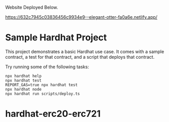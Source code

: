 Website Deployed Below.

https://632c7945c03836456c9934e9--elegant-otter-fa0a6e.netlify.app/


# Sample Hardhat Project

This project demonstrates a basic Hardhat use case. It comes with a sample contract, a test for that contract, and a script that deploys that contract.

Try running some of the following tasks:

```shell
npx hardhat help
npx hardhat test
REPORT_GAS=true npx hardhat test
npx hardhat node
npx hardhat run scripts/deploy.ts
```
# hardhat-erc20-erc721
